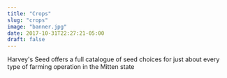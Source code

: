 ```yaml
---
title: "Crops"
slug: "crops"
image: "banner.jpg"
date: 2017-10-31T22:27:21-05:00
draft: false
---
```


Harvey's Seed offers a full catalogue of seed choices for just about every type of farming operation in the Mitten state
